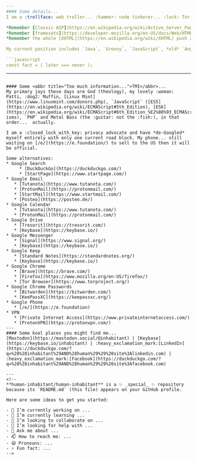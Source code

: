 ```yaml
---
#### Some details...
I am a :trollface: web troller... :hammer: code tinkerer... :lock: Tor patron... and a self taught full-stack developer, I have been trolling/developing since the year... `2e3`.

*Remember [Classic ASP](https://en.wikipedia.org/wiki/Active_Server_Pages) with [Microsoft Access](https://en.wikipedia.org/wiki/Microsoft_Access) backends...?* I do.  
*Remember [framesets](https://developer.mozilla.org/en-US/docs/Web/HTML/Element/frameset) and using [tables](https://developer.mozilla.org/en-US/docs/Web/HTML/Element/table) for layout...?* Yep, me too.  
*Remember the whole [XHTML](https://en.wikipedia.org/wiki/XHTML) push and fail...?* That's right, me too.

My current position includes `Java`, `Groovy`, `JavaScript`, *old* `AngularJS`, `Jest`, `MSSQL` and `MySQL`, all things [Atlassian](https://www.atlassian.com/) and thousands of lines of legacy spaghettification (that they are trying to fix overnight).

```javascript
const fact = ( later === never );
```
---
```

#### Some <abbr title="Too much information...">TMI</abbr>...
My primary joys these days are God (theology), my lovely :woman: Patti, :dog2: Muffin, [Linux Mint](https://www.linuxmint.com/donors.php), `JavaScript` ([ES5](https://en.wikipedia.org/wiki/ECMAScript#5th_Edition), [ES6](https://en.wikipedia.org/wiki/ECMAScript#6th_Edition_%E2%80%93_ECMAScript_2015)-isms), `PHP` and Metal Bass (the :guitar: not the :fish:), in that order...  actually.

I am a :closed_lock_with_key: privacy advocate and have *de-Googled* myself entirely with only one current road block. My phone... still waiting on [/e/](https://e.foundation/) to sell to the US then it will be official.

Some alternatives:  
* Google Search
	 * [DuckDuckGo](https://duckduckgo.com/)
	 * [StartPage](https://www.startpage.com/) 
* Google Email
   * [Tutanota](https://www.tutanota.com/)
   * [ProtonMail](https://protonmail.com/)
   * [StartMail](https://www.startmail.com/)
   * [Posteo](https://posteo.de/)
* Google Calendar
   * [Tutanota](https://www.tutanota.com/) 
   * [ProtonMail](https://protonmail.com/)
* Google Drive
   * [Tresorit](https://tresorit.com/)
   * [Keybase](https://keybase.io/)
* Google Messenger
   * [Signal](https://www.signal.org/)
   * [Keybase](https://keybase.io/)
* Google Keep
   * [Standard Notes](https://standardnotes.org/)
   * [Keybase](https://keybase.io/)
* Google Chrome
   * [Brave](https://brave.com/)
   * [Firefox](https://www.mozilla.org/en-US/firefox/)
   * [Tor Browser](https://www.torproject.org/)
* Google Chrome Passwords
   * [Bitwarden](https://bitwarden.com/)
   * [KeePassXC](https://keepassxc.org/)
* Google Phone
   * [/e/](https://e.foundation)
* VPN
   * [Private Internet Access](https://www.privateinternetaccess.com/)
   * [ProtonVPN](https://protonvpn.com/) 
---
#### Some kool places you might find me...
[Mastodon](https://mastodon.social/@inhabitant) | [Keybase](https://keybase.io/inhabitant) | :heavy_exclamation_mark:[LinkedIn](https://duckduckgo.com/?q=%28%28inhabitant%29AND%28human%29%29%20site%3Alinkedin.com) | :heavy_exclamation_mark:[Facebook](https://duckduckgo.com/?q=%28%28inhabitant%29AND%28human%29%29%20site%3Afacebook.com)

---
<!--
**human-inhabitant/human-inhabitant** is a ✨ _special_ ✨ repository because its `README.md` (this file) appears on your GitHub profile.

Here are some ideas to get you started:

- 🔭 I’m currently working on ...
- 🌱 I’m currently learning ...
- 👯 I’m looking to collaborate on ...
- 🤔 I’m looking for help with ...
- 💬 Ask me about ...
- 📫 How to reach me: ...
- 😄 Pronouns: ...
- ⚡ Fun fact: ...
-->
